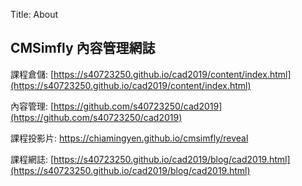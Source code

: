 Title: About

## CMSimfly 內容管理網誌

課程倉儲: [https://s40723250.github.io/cad2019/content/index.html](https://s40723250.github.io/cad2019/content/index.html)

內容管理: [https://github.com/s40723250/cad2019](https://github.com/s40723250/cad2019)

課程投影片: <a href="https://chiamingyen.github.io/cmsimfly/reveal">https://chiamingyen.github.io/cmsimfly/reveal</a>

課程網誌: [https://s40723250.github.io/cad2019/blog/cad2019.html](https://s40723250.github.io/cad2019/blog/cad2019.html)








